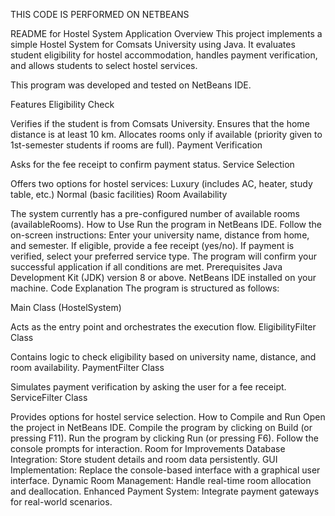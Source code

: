 THIS CODE IS PERFORMED ON NETBEANS

README for Hostel System Application
Overview
This project implements a simple Hostel System for Comsats University using Java. It evaluates student eligibility for hostel accommodation, handles payment verification, and allows students to select hostel services.

This program was developed and tested on NetBeans IDE.

Features
Eligibility Check

Verifies if the student is from Comsats University.
Ensures that the home distance is at least 10 km.
Allocates rooms only if available (priority given to 1st-semester students if rooms are full).
Payment Verification

Asks for the fee receipt to confirm payment status.
Service Selection

Offers two options for hostel services:
Luxury (includes AC, heater, study table, etc.)
Normal (basic facilities)
Room Availability

The system currently has a pre-configured number of available rooms (availableRooms).
How to Use
Run the program in NetBeans IDE.
Follow the on-screen instructions:
Enter your university name, distance from home, and semester.
If eligible, provide a fee receipt (yes/no).
If payment is verified, select your preferred service type.
The program will confirm your successful application if all conditions are met.
Prerequisites
Java Development Kit (JDK) version 8 or above.
NetBeans IDE installed on your machine.
Code Explanation
The program is structured as follows:

Main Class (HostelSystem)

Acts as the entry point and orchestrates the execution flow.
EligibilityFilter Class

Contains logic to check eligibility based on university name, distance, and room availability.
PaymentFilter Class

Simulates payment verification by asking the user for a fee receipt.
ServiceFilter Class

Provides options for hostel service selection.
How to Compile and Run
Open the project in NetBeans IDE.
Compile the program by clicking on Build (or pressing F11).
Run the program by clicking Run (or pressing F6).
Follow the console prompts for interaction.
Room for Improvements
Database Integration: Store student details and room data persistently.
GUI Implementation: Replace the console-based interface with a graphical user interface.
Dynamic Room Management: Handle real-time room allocation and deallocation.
Enhanced Payment System: Integrate payment gateways for real-world scenarios.






